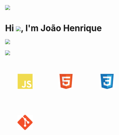 <img   src="https://www.canva.com/design/DAFN70HpkLw/KVasCgKlKVa1DvtR65ZBkg/viewutm_content=DAFN70HpkLw&utm_campaign=designshare&utm_medium=link&utm_source=publishsharelink&mode=preview"> 
<h1 align="left">Hi <img src="https://raw.githubusercontent.com/kaueMarques/kaueMarques/master/hi.gif" height="30px">, I'm João Henrique</h1>

<div>
  <img height="150em" src="https://github-readme-stats.vercel.app/api?username=JHenrique-m&show_icons=true&theme=onedark&include_all_commits=true&count_private=true"><br><br>
  <img height="150em" src="https://github-readme-stats.vercel.app/api/top-langs/?username=JHenrique-m&layout=compact&langs_count=7&theme=onedark"><br><br>
 </div>  
<div aling="left">
  <img  height="50" style="padding:40px"src="https://raw.githubusercontent.com/devicons/devicon/master/icons/javascript/javascript-plain.svg">
  <img  height="50" style="padding:40px"src="https://raw.githubusercontent.com/devicons/devicon/master/icons/html5/html5-original.svg">
  <img  height="50" style="padding:40px" src="https://raw.githubusercontent.com/devicons/devicon/master/icons/css3/css3-original.svg">
  <img  height="50" style="padding:40px" src="https://raw.githubusercontent.com/devicons/devicon/master/icons/git/git-original.svg">
</div>

